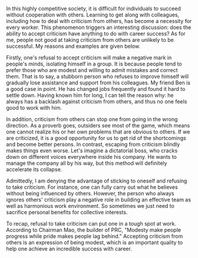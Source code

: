In this highly competitive society, it is difficult for individuals to succeed without cooperation with others. Learning to get along with colleagues, including how to deal with criticism from others, has become a necessity for every worker. This phenomenon triggers an interesting discussion: does the ability to accept criticism have anything to do with career success? As for me, people not good at taking criticism from others are unlikely to be successful. My reasons and examples are given below.

Firstly, one's refusal to accept criticism will make a negative mark in people's minds, isolating himself in a group. It is because people tend to prefer those who are modest and willing to admit mistakes and correct them. That is to say, a stubborn person who refuses to improve himself will gradually lose assistance and support from his colleagues. My friend Ben is a good case in point. He has changed jobs frequently and found it hard to settle down. Having known him for long, I can tell the reason why: he always has a backlash against criticism from others, and thus no one feels good to work with him.

In addition, criticism from others can stop one from going in the wrong direction. As a proverb goes, outsiders see most of the game, which means one cannot realize his or her own problems that are obvious to others. If we are criticized, it is a good opportunity for us to get rid of the shortcomings and become better persons. In contrast, escaping from  criticism blindly makes things even worse. Let's imagine a dictatorial boss, who cracks down on different voices everywhere inside his company. He wants to manage the company all by his way, but this method will definitely accelerate its collapse.

Admittedly, I am denying the advantage of sticking to oneself and refusing to take criticism. For instance, one can fully carry out what he believes without being influenced by others. However, the person who always ignores others' criticism play a negative role in building an effective team as well as harmonious work environment. So sometimes we just need to sacrifice personal benefits for collective interests.

To recap, refusal to take criticism can put one in a tough spot at work. According to Chairman Mao, the builder of PRC, "Modesty make people progress while pride makes people lag behind." Accepting criticism from others is an expression of being modest, which is an important quality to help one achieve an incredible success with career.

